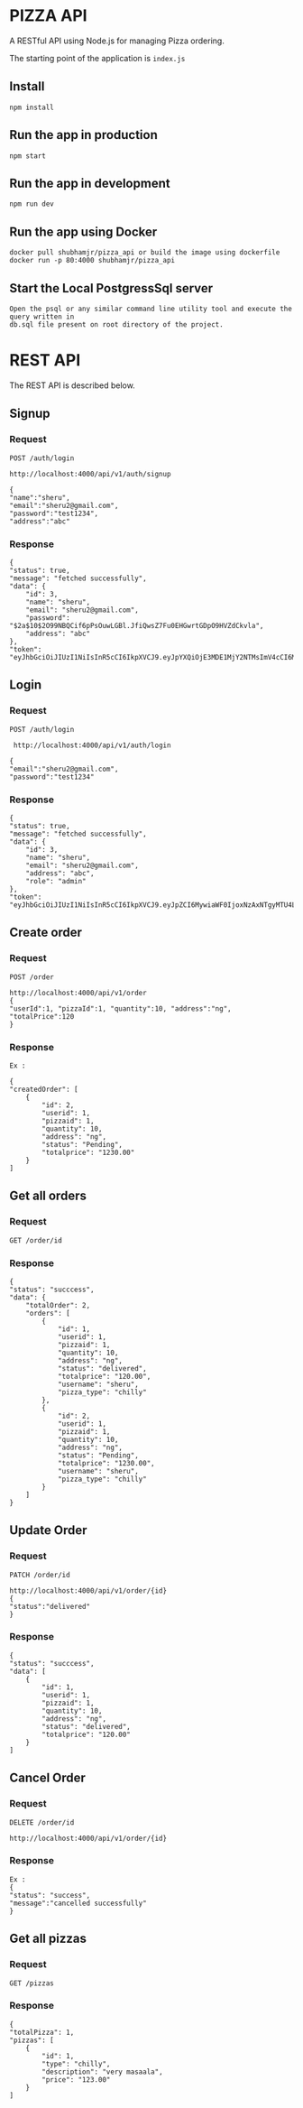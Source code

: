 # PIZZA API

A RESTful API using Node.js for managing Pizza ordering.

The starting point of the application is `index.js`

## Install

    npm install

## Run the app in production

    npm start

## Run the app in development

    npm run dev

## Run the app using Docker

    docker pull shubhamjr/pizza_api or build the image using dockerfile
    docker run -p 80:4000 shubhamjr/pizza_api

## Start the Local PostgressSql server

    Open the psql or any similar command line utility tool and execute the query written in
    db.sql file present on root directory of the project.

# REST API

The REST API is described below.

## Signup

### Request

`POST /auth/login`

    http://localhost:4000/api/v1/auth/signup

    {
    "name":"sheru",
    "email":"sheru2@gmail.com",
    "password":"test1234",
    "address":"abc"



### Response

    {
    "status": true,
    "message": "fetched successfully",
    "data": {
        "id": 3,
        "name": "sheru",
        "email": "sheru2@gmail.com",
        "password": "$2a$10$2O99NBQCif6pPsOuwLGBl.JfiQwsZ7Fu0EHGwrtGDpO9HVZdCkvla",
        "address": "abc"
    },
    "token": "eyJhbGciOiJIUzI1NiIsInR5cCI6IkpXVCJ9.eyJpYXQiOjE3MDE1MjY2NTMsImV4cCI6MTcwMTYxMzA1M30.fdot1gxD9KzYP8LB33ubWjoEsMus43T8Q4cwve6aqcQ"



## Login

### Request

`POST /auth/login`

     http://localhost:4000/api/v1/auth/login

    {
    "email":"sheru2@gmail.com",
    "password":"test1234"



### Response

    {
    "status": true,
    "message": "fetched successfully",
    "data": {
        "id": 3,
        "name": "sheru",
        "email": "sheru2@gmail.com",
        "address": "abc",
        "role": "admin"
    },
    "token": "eyJhbGciOiJIUzI1NiIsInR5cCI6IkpXVCJ9.eyJpZCI6MywiaWF0IjoxNzAxNTgyMTU4LCJleHAiOjE3MDE2Njg1NTh9.VesGxbdz0MxLqE_1RMqeOvPrRKepwCRzAajZmH3JihU"



## Create order

### Request

`POST /order`

    http://localhost:4000/api/v1/order
    {
    "userId":1, "pizzaId":1, "quantity":10, "address":"ng", "totalPrice":120
    }

### Response

    Ex :

    {
    "createdOrder": [
        {
            "id": 2,
            "userid": 1,
            "pizzaid": 1,
            "quantity": 10,
            "address": "ng",
            "status": "Pending",
            "totalprice": "1230.00"
        }
    ]



## Get all orders

### Request

`GET /order/id`

### Response

    {
    "status": "succcess",
    "data": {
        "totalOrder": 2,
        "orders": [
            {
                "id": 1,
                "userid": 1,
                "pizzaid": 1,
                "quantity": 10,
                "address": "ng",
                "status": "delivered",
                "totalprice": "120.00",
                "username": "sheru",
                "pizza_type": "chilly"
            },
            {
                "id": 2,
                "userid": 1,
                "pizzaid": 1,
                "quantity": 10,
                "address": "ng",
                "status": "Pending",
                "totalprice": "1230.00",
                "username": "sheru",
                "pizza_type": "chilly"
            }
        ]
    }



## Update Order

### Request

`PATCH /order/id`

    http://localhost:4000/api/v1/order/{id}
    {
    "status":"delivered"
    }

### Response

    {
    "status": "succcess",
    "data": [
        {
            "id": 1,
            "userid": 1,
            "pizzaid": 1,
            "quantity": 10,
            "address": "ng",
            "status": "delivered",
            "totalprice": "120.00"
        }
    ]



## Cancel Order

### Request

`DELETE /order/id`

    http://localhost:4000/api/v1/order/{id}

### Response

    Ex :
    {
    "status": "success",
    "message":"cancelled successfully"
    }

## Get all pizzas

### Request

`GET /pizzas`

### Response

    {
    "totalPizza": 1,
    "pizzas": [
        {
            "id": 1,
            "type": "chilly",
            "description": "very masaala",
            "price": "123.00"
        }
    ]


